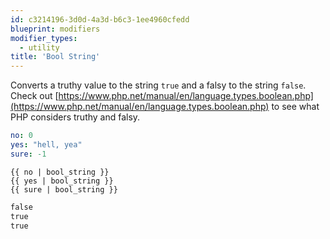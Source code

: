 ```yaml
---
id: c3214196-3d0d-4a3d-b6c3-1ee4960cfedd
blueprint: modifiers
modifier_types:
  - utility
title: 'Bool String'
---
```

Converts a truthy value to the string `true` and a falsy to the string `false`. Check out [https://www.php.net/manual/en/language.types.boolean.php](https://www.php.net/manual/en/language.types.boolean.php) to see what PHP considers truthy and falsy.

```yaml
no: 0
yes: "hell, yea"
sure: -1
```

```
{{ no | bool_string }}
{{ yes | bool_string }}
{{ sure | bool_string }}
```

```html
false
true
true
```
